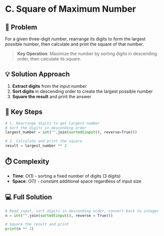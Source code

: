 # C. Square of Maximum Number

## 📝 Problem

For a given three-digit number, rearrange its digits to form the largest possible number, then calculate and print the square of that number.

> **Key Operation**: Maximize the number by sorting digits in descending order, then calculate its square.

## 💡 Solution Approach

1. **Extract digits** from the input number
2. **Sort digits** in descending order to create the largest possible number
3. **Square the result** and print the answer

## 🔑 Key Steps

```python
# 1. Rearrange digits to get largest number
# Sort the digits in descending order
largest_number = int("".join(sorted(input(), reverse=True)))

# 2. Calculate and print the square
result = largest_number ** 2
```

## ⏱️ Complexity

- **Time**: $O(1)$ - sorting a fixed number of digits (3 digits)
- **Space**: $O(1)$ - constant additional space regardless of input size

## 💻 Full Solution

```python
# Read input, sort digits in descending order, convert back to integer
n = int("".join(sorted(input(), reverse = True)))

# Square the result and print
print(n ** 2)
```
